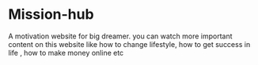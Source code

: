 # Mission-hub
A motivation website for big dreamer. you can watch more important content on this website like how to change lifestyle, how to get success in life , how to make money online etc
